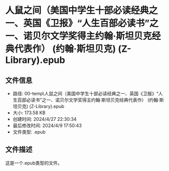 ﻿# 人鼠之间（美国中学生十部必读经典之一、英国《卫报》“人生百部必读书”之一、诺贝尔文学奖得主约翰·斯坦贝克经典代表作） (约翰·斯坦贝克) (Z-Library).epub

## 文件信息
- 路径: 00-temp\人鼠之间（美国中学生十部必读经典之一、英国《卫报》“人生百部必读书”之一、诺贝尔文学奖得主约翰·斯坦贝克经典代表作） (约翰·斯坦贝克) (Z-Library).epub
- 大小: 173.58 KB
- 创建时间: 2024/4/27 22:30:34
- 最后修改时间: 2024/4/9 17:50:43
- 文件类型: .epub

## 文件描述
这是一个.epub类型的文件。

